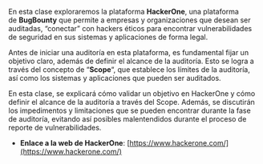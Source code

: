 En esta clase exploraremos la plataforma **HackerOne**, una plataforma de **BugBounty** que permite a empresas y organizaciones que desean ser auditadas, “conectar” con hackers éticos para encontrar vulnerabilidades de seguridad en sus sistemas y aplicaciones de forma legal.

Antes de iniciar una auditoría en esta plataforma, es fundamental fijar un objetivo claro, además de definir el alcance de la auditoría. Esto se logra a través del concepto de “**Scope**“, que establece los límites de la auditoría, así como los sistemas y aplicaciones que pueden ser auditados.

En esta clase, se explicará cómo validar un objetivo en HackerOne y cómo definir el alcance de la auditoría a través del Scope. Además, se discutirán los impedimentos y limitaciones que se pueden encontrar durante la fase de auditoría, evitando así posibles malentendidos durante el proceso de reporte de vulnerabilidades.

- **Enlace a la web de HackerOne**: [https://www.hackerone.com/](https://www.hackerone.com/)